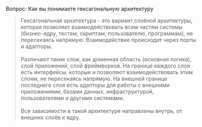 Вопрос: Как вы понимаете гексагональную архитектуру

> Гексагональная архитектура - это вариант слоёной архитектуры, которая позволяет взаимодействовать всем частям системы (бизнес-ядру, тестам, скриптам, пользователю, программам), не пересекаясь напрямую. Взаимодействие происходит через порты и адапторы. <br><br>
Различают такие слои, как доменная область (основная логика), слой приложений, слой фреймворков. На границе каждого слоя есть интерфейсы, которые и позволяют взаимодействовать этим слоям, не пересекаясь напрямую. На внешней границе последнего слоя есть адапторы для работы с внешними приложениями, базами данных, инфраструктурой, пользователями и другими системами. <br><br>
Все зависимости в такой архитектуре направлены внутрь, от внешних слоёв к ядру. 